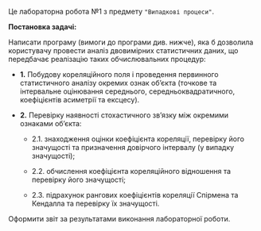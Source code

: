 Це лабораторна робота №1 з предмету `"Випадкові процеси"`.

**Постановка задачі:**

Написати програму (вимоги до програми див. нижче), яка б дозволила користувачу провести аналіз двовимірних статистичних даних, що передбачає реалізацію таких обчислювальних процедур:

* **1.**	Побудову кореляційного поля і проведення первинного статистичного аналізу окремих ознак об’єкта (точкове та інтервальне оцінювання середнього, середньоквадратичного, коефіцієнтів асиметрії та ексцесу).

* **2.**	Перевірку наявності стохастичного зв’язку між окремими ознаками об’єкта:

	* 2.1.	знаходження оцінки коефіцієнта кореляції, перевірку його значущості та призначення довірчого інтервалу (у випадку значущості);

	* 2.2.	обчислення коефіцієнта кореляційного відношення та перевірку його значущості;
	
	* 2.3.	підрахунок рангових коефіцієнтів кореляції Спірмена та Кендалла та перевірку їх значущості.

Оформити звіт за результатами виконання лабораторної роботи.


